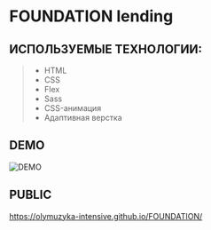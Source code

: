 # FOUNDATION lending

## ИСПОЛЬЗУЕМЫЕ ТЕХНОЛОГИИ:
> + HTML
> + CSS
> + Flex
> + Sass
> + CSS-анимация
> + Адаптивная верстка

## DEMO
![DEMO](https://github.com/olymuzyka-intensive/FOUNDATION/assets/137098489/2d73a554-40fa-4941-9983-2048bcb1ea38)


## PUBLIC
https://olymuzyka-intensive.github.io/FOUNDATION/
